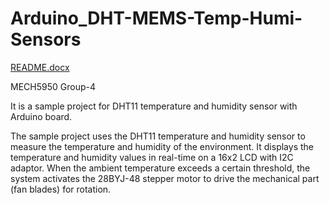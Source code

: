 # Arduino_DHT-MEMS-Temp-Humi-Sensors
[README.docx](https://github.com/user-attachments/files/18253704/README.docx)

MECH5950 Group-4

It is a sample project for DHT11 temperature and humidity sensor with Arduino board.

The sample project uses the DHT11 temperature and humidity sensor to measure the temperature and humidity of the environment. It displays the temperature and humidity values in real-time on a 16x2 LCD with I2C adaptor. When the ambient temperature exceeds a certain threshold, the system activates the 28BYJ-48 stepper motor to drive the mechanical part (fan blades) for rotation. 
